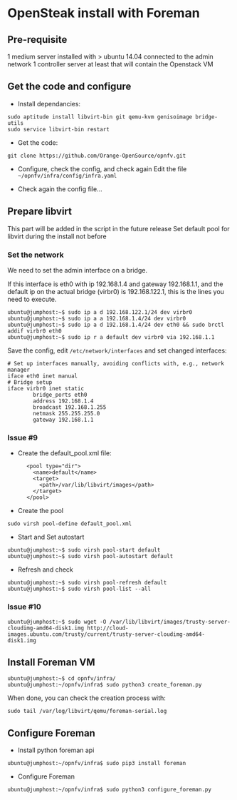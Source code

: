 # OpenSteak install with Foreman

## Pre-requisite

1 medium server installed with > ubuntu 14.04 connected to the admin network
1 controller server at least that will contain the Openstack VM

## Get the code and configure

* Install dependancies:

```
sudo aptitude install libvirt-bin git qemu-kvm genisoimage bridge-utils
sudo service libvirt-bin restart
```

* Get the code:

```
git clone https://github.com/Orange-OpenSource/opnfv.git
```

* Configure, check the config, and check again
Edit the file ```~/opnfv/infra/config/infra.yaml```

* Check again the config file...

## Prepare libvirt

This part will be added in the script in the future release
Set default pool for libvirt during the install not before

### Set the network

We need to set the admin interface on a bridge.

If this interface is eth0 with ip 192.168.1.4 and gateway 192.168.1.1,
and the default ip on the actual bridge (virbr0) is 192.168.122.1,
this is the lines you need to execute.

```
ubuntu@jumphost:~$ sudo ip a d 192.168.122.1/24 dev virbr0
ubuntu@jumphost:~$ sudo ip a a 192.168.1.4/24 dev virbr0
ubuntu@jumphost:~$ sudo ip a d 192.168.1.4/24 dev eth0 && sudo brctl addif virbr0 eth0
ubuntu@jumphost:~$ sudo ip r a default dev virbr0 via 192.168.1.1
```

Save the config, edit ```/etc/network/interfaces``` and set changed interfaces:
```
# Set up interfaces manually, avoiding conflicts with, e.g., network manager
iface eth0 inet manual
# Bridge setup
iface virbr0 inet static
        bridge_ports eth0
        address 192.168.1.4
        broadcast 192.168.1.255
        netmask 255.255.255.0
        gateway 192.168.1.1

```


### Issue #9
* Create the default_pool.xml file:

```
      <pool type="dir">
        <name>default</name>
        <target>
          <path>/var/lib/libvirt/images</path>
        </target>
      </pool>
```

* Create the pool

 ```sudo virsh pool-define default_pool.xml```

* Start and Set autostart

 ```
ubuntu@jumphost:~$ sudo virsh pool-start default
ubuntu@jumphost:~$ sudo virsh pool-autostart default
```

* Refresh and check

```
ubuntu@jumphost:~$ sudo virsh pool-refresh default
ubuntu@jumphost:~$ sudo virsh pool-list --all
```

### Issue #10

```
ubuntu@jumphost:~$ sudo wget -O /var/lib/libvirt/images/trusty-server-cloudimg-amd64-disk1.img http://cloud-images.ubuntu.com/trusty/current/trusty-server-cloudimg-amd64-disk1.img
```

## Install Foreman VM

```
ubuntu@jumphost:~$ cd opnfv/infra/
ubuntu@jumphost:~/opnfv/infra$ sudo python3 create_foreman.py
```

When done, you can check the creation process with:

```sudo tail /var/log/libvirt/qemu/foreman-serial.log```


## Configure Foreman

* Install python foreman api

```
ubuntu@jumphost:~/opnfv/infra$ sudo pip3 install foreman
```

* Configure Foreman

```
ubuntu@jumphost:~/opnfv/infra$ sudo python3 configure_foreman.py
```
